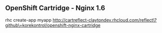 ## OpenShift Cartridge - Nginx 1.6

rhc create-app myapp http://cartreflect-claytondev.rhcloud.com/reflect\?github\=korekontrol/openshift-nginx-cartridge

